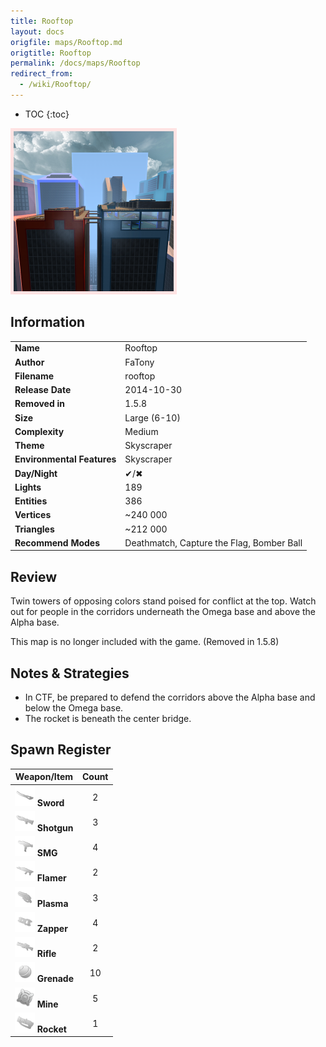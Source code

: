 ```yaml
---
title: Rooftop
layout: docs
origfile: maps/Rooftop.md
origtitle: Rooftop
permalink: /docs/maps/Rooftop
redirect_from:
  - /wiki/Rooftop/
---
```

* TOC
{:toc}
<img style='border:5px solid #ffe0e0e0' src="../images/maps/rooftop.png" width="256px" />

## Information

|                            |                                           |
|----------------------------|-------------------------------------------|
| **Name**                   | Rooftop                                   |
| **Author**                 | FaTony                                    |
| **Filename**               | rooftop                                   |
| **Release Date**           | 2014-10-30                                |
| **Removed in**             | 1.5.8                                     |
| **Size**                   | Large (6-10)                              |
| **Complexity**             | Medium                                    |
| **Theme**                  | Skyscraper                                |
| **Environmental Features** | Skyscraper                                |
| **Day/Night**              | ✔/✖                                       |
| **Lights**                 | 189                                       |
| **Entities**               | 386                                       |
| **Vertices**               | ~240 000                                  |
| **Triangles**              | ~212 000                                  |
| **Recommend Modes**        | Deathmatch, Capture the Flag, Bomber Ball |

## Review

Twin towers of opposing colors stand poised for conflict at the top. Watch out for people in the corridors underneath the Omega base and above the Alpha base.

This map is no longer included with the game. (Removed in 1.5.8)

## Notes & Strategies

- In CTF, be prepared to defend the corridors above the Alpha base and below the Omega base.
- The rocket is beneath the center bridge.

## Spawn Register

| Weapon/Item                                                         | Count |
|---------------------------------------------------------------------|:-----:|
| <img src="../images/weapons/sword.png" width="32px"/> **Sword**     |   2   |
| <img src="../images/weapons/shotgun.png" width="32px"/> **Shotgun** |   3   |
| <img src="../images/weapons/smg.png" width="32px"/> **SMG**         |   4   |
| <img src="../images/weapons/flamer.png" width="32px"/> **Flamer**   |   2   |
| <img src="../images/weapons/plasma.png" width="32px"/> **Plasma**   |   3   |
| <img src="../images/weapons/zapper.png" width="32px"/> **Zapper**   |   4   |
| <img src="../images/weapons/rifle.png" width="32px"/> **Rifle**     |   2   |
| <img src="../images/weapons/grenade.png" width="32px"/> **Grenade** |  10   |
| <img src="../images/weapons/mine.png" width="32px"/> **Mine**       |   5   |
| <img src="../images/weapons/rocket.png" width="32px"/> **Rocket**   |   1   |
